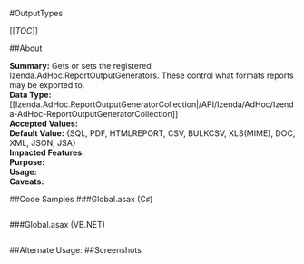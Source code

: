 #OutputTypes

[[_TOC_]]

##About

**Summary:** Gets or sets the registered Izenda.AdHoc.ReportOutputGenerators. These control what formats reports may be exported to.  
**Data Type:** [[Izenda.AdHoc.ReportOutputGeneratorCollection|/API/Izenda/AdHoc/Izenda-AdHoc-ReportOutputGeneratorCollection]]  
**Accepted Values:**   
**Default Value:** {SQL, PDF, HTMLREPORT, CSV, BULKCSV, XLS(MIME), DOC, XML, JSON, JSA}  
**Impacted Features:**   
**Purpose:**   
**Usage:**   
**Caveats:**   

##Code Samples
###Global.asax (C♯)

```csharp
```

###Global.asax (VB.NET)

```visualbasic
```
##Alternate Usage: 
##Screenshots
